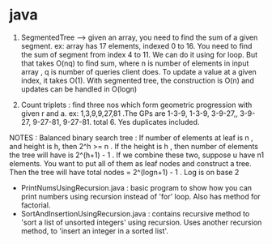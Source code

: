 # java
1. SegmentedTree --> given an array, you need to find the sum of a given segment. ex: array has 17 elements, indexed 0 to 16. You need to find the sum of segment from index 4 to 11.
We can do it using for loop. But that takes O(nq) to find sum, where n is number of elements in input array , q is number of queries client does. To update a value at a given index,
it takes O(1). With segmented tree, the construction is O(n) and updates can be handled in O(logn)

2. Count triplets : find three nos which form geometric progression with given r and a. ex: 1,3,9,9,27,81 .The GPs are 1-3-9, 1-3-9, 3-9-27,, 3-9-27, 9-27-81, 9-27-81. total 6. Yes duplicates included.

NOTES :
Balanced binary search tree : If number of elements at leaf is n , and height is h, then 2^h >= n .
If the height is h , then number of elements the tree will have is 2^(h+1) - 1 .
If we combine these two, suppose u have n1 elements. You want to put all of them as leaf nodes and construct a tree. Then the tree will have total nodes = 2^(logn+1) - 1 .
Log is on base 2


* PrintNumsUsingRecursion.java : basic program to show how you can print numbers using recursion instead of 'for' loop. Also has method for factorial.
* SortAndInsertionUsingRecursion.java : contains recursive method to 'sort a list of unsorted integers' using recursion. Uses another recursion method, to 'insert an integer in a sorted list'.
